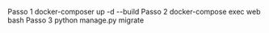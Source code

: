 Passo 1
docker-composer up -d --build
Passo 2 
docker-compose exec web bash
Passo 3
python manage.py migrate 
